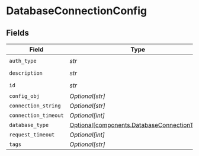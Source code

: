 # DatabaseConnectionConfig


## Fields

| Field                                                                                            | Type                                                                                             | Required                                                                                         | Description                                                                                      |
| ------------------------------------------------------------------------------------------------ | ------------------------------------------------------------------------------------------------ | ------------------------------------------------------------------------------------------------ | ------------------------------------------------------------------------------------------------ |
| `auth_type`                                                                                      | *str*                                                                                            | :heavy_check_mark:                                                                               | N/A                                                                                              |
| `description`                                                                                    | *str*                                                                                            | :heavy_check_mark:                                                                               | N/A                                                                                              |
| `id`                                                                                             | *str*                                                                                            | :heavy_check_mark:                                                                               | N/A                                                                                              |
| `config_obj`                                                                                     | *Optional[str]*                                                                                  | :heavy_minus_sign:                                                                               | N/A                                                                                              |
| `connection_string`                                                                              | *Optional[str]*                                                                                  | :heavy_minus_sign:                                                                               | N/A                                                                                              |
| `connection_timeout`                                                                             | *Optional[int]*                                                                                  | :heavy_minus_sign:                                                                               | N/A                                                                                              |
| `database_type`                                                                                  | [Optional[components.DatabaseConnectionType]](../../models/components/databaseconnectiontype.md) | :heavy_minus_sign:                                                                               | N/A                                                                                              |
| `request_timeout`                                                                                | *Optional[int]*                                                                                  | :heavy_minus_sign:                                                                               | N/A                                                                                              |
| `tags`                                                                                           | *Optional[str]*                                                                                  | :heavy_minus_sign:                                                                               | N/A                                                                                              |